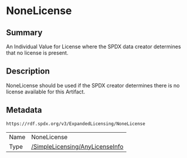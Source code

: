 <!-- Automatically generated by spec-parser v2.0.0 on 2024-01-26T22:18:46.241893+00:00 -->
<!-- SPDX-License-Identifier: Community-Spec-1.0 -->

# NoneLicense

## Summary

An Individual Value for License where the SPDX data creator determines that no license is present.


## Description

NoneLicense should be used if the SPDX creator determines there is no license available for this Artifact.


## Metadata

`https://rdf.spdx.org/v3/ExpandedLicensing/NoneLicense`


| | |
|---|---|
| Name | NoneLicense |
| Type | [/SimpleLicensing/AnyLicenseInfo](../../SimpleLicensing/Classes/AnyLicenseInfo.md) |



